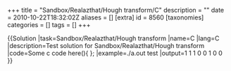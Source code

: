 +++
title = "Sandbox/Realazthat/Hough transform/C"
description = ""
date = 2010-10-22T18:32:02Z
aliases = []
[extra]
id = 8560
[taxonomies]
categories = []
tags = []
+++

{{Solution
|task=Sandbox/Realazthat/Hough transform
|name=C
|lang=C
|description=Test solution for Sandbox/Realazthat/Hough transform
|code=Some c code here(){
};
|example=./a.out test
|output=1 1
1 0
0 1
0 0
}}
